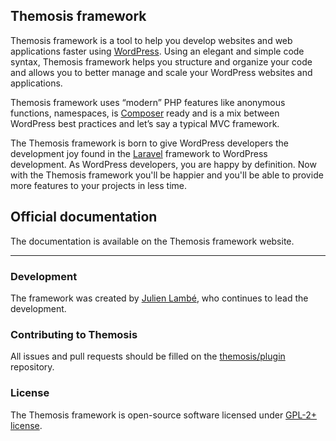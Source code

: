 Themosis framework
------------------

Themosis framework is a tool to help you develop websites and web applications faster using [WordPress](http://wordpress.org). Using an elegant and simple code syntax, Themosis framework helps you structure and organize your code and allows you to better manage and scale your WordPress websites and applications.

Themosis framework uses “modern” PHP features like anonymous functions, namespaces, is [Composer](https://getcomposer.org/) ready and is a mix between WordPress best practices and let’s say a typical MVC framework.

The Themosis framework is born to give WordPress developers the development joy found in the [Laravel](http://laravel.com/) framework to WordPress development. As WordPress developers, you are happy by definition. Now with the Themosis framework you'll be happier and you'll be able to provide more features to your projects in less time.

## Official documentation

The documentation is available on the Themosis framework website.

---

### Development

The framework was created by [Julien Lambé](http://www.themosis.com/), who continues to lead the development.

### Contributing to Themosis

All issues and pull requests should be filled on the [themosis/plugin](https://github.com/themosis/plugin/issues) repository.

### License

The Themosis framework is open-source software licensed under [GPL-2+ license](http://www.gnu.org/licenses/gpl-2.0.html).